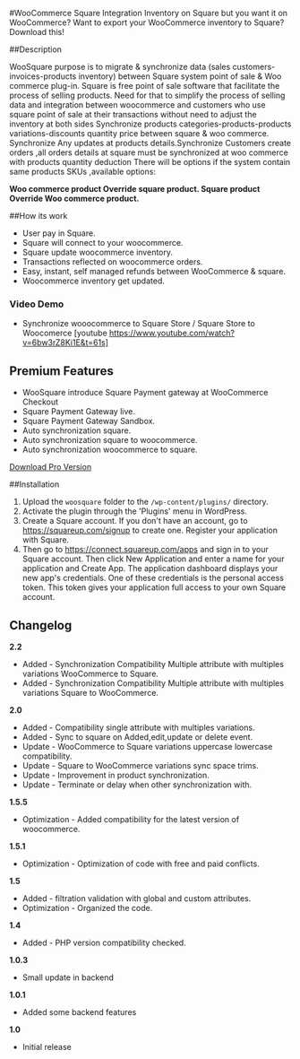 #WooCommerce Square Integration
Inventory on Square but you want it on WooCommerce? Want to export your WooCommerce inventory to Square? Download this!

##Description

WooSquare purpose is to migrate & synchronize data (sales customers-invoices-products inventory) between Square system point of sale & Woo commerce plug-in. Square is free point of sale software that facilitate the process of selling products.
Need for that to simplify the process of selling data and integration between woocommerce and customers who use square point of sale at their transactions without need to adjust the inventory at both sides Synchronize products categories-products-products variations-discounts quantity price between square & woo commerce.
Synchronize Any updates at products details.Synchronize Customers create orders ,all orders details at square must be synchronized at woo commerce with products quantity deduction
There will be options if the system contain same products SKUs ,available options:

**Woo commerce product Override square product. Square product Override Woo commerce product.**


##How its work

* User pay in Square.
* Square will connect to your woocommerce.
* Square update woocommerce inventory.
* Transactions reflected on woocommerce orders.
* Easy, instant, self managed refunds between WooCommerce & square.
* Woocommerce inventory get updated.

### Video Demo
* Synchronize wooocommerce to Square Store / Square Store to Woocomerce
[youtube https://www.youtube.com/watch?v=6bw3rZ8Ki1E&t=61s]

## Premium Features

* WooSquare introduce Square Payment gateway at WooCommerce Checkout
* Square Payment Gateway live. 
* Square Payment Gateway Sandbox. 
* Auto synchronization square.
* Auto synchronization square to woocommerce. 
* Auto synchronization woocommerce to square.

[Download Pro Version](https://codecanyon.net/item/woosquare/14663170)

##Installation

1. Upload the `woosquare` folder to the `/wp-content/plugins/` directory.
2. Activate the plugin through the 'Plugins' menu in WordPress.
3. Create a Square account. If you don't have an account, go to https://squareup.com/signup to create one. Register your application with Square.
4. Then go to https://connect.squareup.com/apps and sign in to your Square account. Then click New Application and enter a name for your application and Create App. The application dashboard displays your new app's credentials. One of these credentials is the personal access token. This token gives your application full access to your own Square account.

## Changelog

**2.2**
 
- Added - Synchronization Compatibility Multiple attribute with multiples variations WooCommerce to Square.
- Added - Synchronization Compatibility Multiple attribute with multiples variations Square to WooCommerce.

**2.0**

- Added - Compatibility single attribute with multiples variations.
- Added - Sync to square on Added,edit,update or delete event.
- Update - WooCommerce to Square variations uppercase lowercase compatibility. 
- Update - Square to WooCommerce variations sync space trims.
- Update - Improvement in product synchronization.
- Update - Terminate or delay when other synchronization with.

**1.5.5**

- Optimization - Added compatibility for the latest version of woocommerce.

**1.5.1**

- Optimization - Optimization of code with free and paid conflicts.

**1.5**
- Added - filtration validation with global and custom attributes.
- Optimization - Organized the code.

**1.4**

- Added - PHP version compatibility checked.

**1.0.3**

- Small update in backend

**1.0.1**

- Added some backend features

**1.0**

- Initial release
